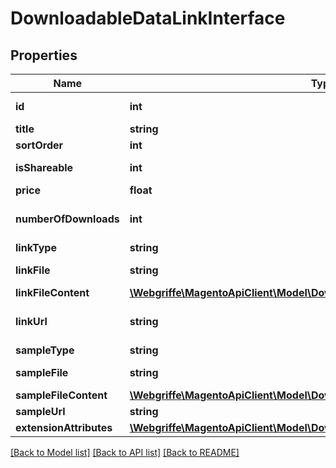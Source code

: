 # DownloadableDataLinkInterface

## Properties
Name | Type | Description | Notes
------------ | ------------- | ------------- | -------------
**id** | **int** | Sample(or link) id | [optional] 
**title** | **string** |  | [optional] 
**sortOrder** | **int** |  | 
**isShareable** | **int** | Shareable status | 
**price** | **float** | Price | 
**numberOfDownloads** | **int** | Of downloads per user | [optional] 
**linkType** | **string** |  | 
**linkFile** | **string** | relative file path | [optional] 
**linkFileContent** | [**\Webgriffe\MagentoApiClient\Model\DownloadableDataFileContentInterface**](DownloadableDataFileContentInterface.md) |  | [optional] 
**linkUrl** | **string** | Link url or null when type is &#39;file&#39; | [optional] 
**sampleType** | **string** |  | 
**sampleFile** | **string** | relative file path | [optional] 
**sampleFileContent** | [**\Webgriffe\MagentoApiClient\Model\DownloadableDataFileContentInterface**](DownloadableDataFileContentInterface.md) |  | [optional] 
**sampleUrl** | **string** | file URL | [optional] 
**extensionAttributes** | [**\Webgriffe\MagentoApiClient\Model\DownloadableDataLinkExtensionInterface**](DownloadableDataLinkExtensionInterface.md) |  | [optional] 

[[Back to Model list]](../README.md#documentation-for-models) [[Back to API list]](../README.md#documentation-for-api-endpoints) [[Back to README]](../README.md)


